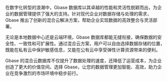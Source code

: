 在数字化转型的浪潮中，Gbase 数据库以其卓越的性能和灵活性脱颖而出，为企业的数据管理提供了强大的支持。针对现代企业对数据存储与处理的需求，Gbase 推出了创新的混合云解决方案，帮助企业实现数据的高效整合与灵活部署。

无论是本地数据中心还是云端环境，Gbase 数据库都能无缝衔接，确保数据的安全性、一致性和可扩展性。通过混合云方案，用户可以自由选择数据存储的位置，既能在私有云中保护敏感信息，又能在公有云中享受弹性计算资源带来的便利。

Gbase 的混合云数据库不仅提升了数据处理的速度，还降低了运营成本，为企业创造了更大的价值空间。选择 Gbase，让您的数据管理更加智能、高效，助力企业在竞争激烈的市场环境中稳步前行。